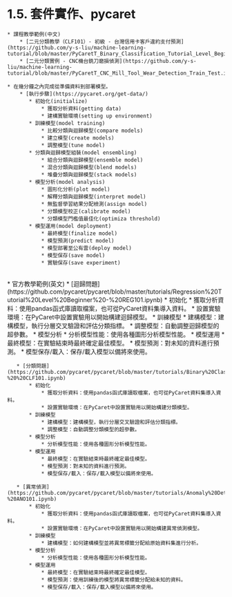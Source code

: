 # 1.5. 套件實作、pycaret

    * 課程教學範例(中文)
        * [二元分類教學（CLF101）- 初級 - 台灣信用卡客戶違約支付預測](https://github.com/y-s-liu/machine-learning-tutorial/blob/master/PyCaretT_Binary_Classification_Tutorial_Level_Beginner_CLF101.ipynb)
        * [二元分類實例 - CNC機台銑刀磨損偵測](https://github.com/y-s-liu/machine-learning-tutorial/blob/master/PyCaretT_CNC_Mill_Tool_Wear_Detection_Train_Test.ipynb)

    * 在幾分鐘之內完成從準備資料到部署模型。
        * [執行步驟](https://pycaret.org/get-data/)
           * 初始化(initialize)
               * 獲取分析資料(getting data)
               * 建構實驗環境(setting up environment)
           * 訓練模型(model training)
               * 比較分類與迴歸模型(compare models)
               * 建立模型(create models)
               * 調整模型(tune model)
           * 分類與迴歸模型組裝(model ensembling)
               * 組合分類與迴歸模型(ensemble model)
               * 混合分類與迴歸模型(blend models)
               * 堆疊分類與迴歸模型(stack models)
           * 模型分析(model analysis)
               * 圖形化分析(plot model)
               * 解釋分類與迴歸模型(interpret model)
               * 無監督學習結果分配檢測(assign model)
               * 分類模型校正(calibrate model)
               * 分類模型門檻值最佳化(optimiza threshold)
           * 模型運用(model deployment)
               * 最終模型(finalize model)
               * 模型預測(predict model)
               * 模型部署至公有雲(deploy model)
               * 模型保存(save model)
               * 實驗保存(save experiment)
<br>
    * 官方教學範例(英文)
       * [迴歸問題](https://github.com/pycaret/pycaret/blob/master/tutorials/Regression%20Tutorial%20Level%20Beginner%20-%20REG101.ipynb)
           * 初始化
               * 獲取分析資料：使用pandas函式庫讀取檔案，也可從PyCaret資料集導入資料。
               * 設置實驗環境：在PyCaret中設置實驗用以開始構建迴歸模型。
           * 訓練模型
               * 建構模型：建構模型，執行分層交叉驗證和評估分類指標。
               * 調整模型：自動調整迴歸模型的超參數。
           * 模型分析
               * 分析模型性能：使用各種圖形分析模型性能。
           * 模型運用
               * 最終模型：在實驗結束時最終確定最佳模型。
               * 模型預測：對未知的資料進行預測。
               * 模型保存/載入：保存/載入模型以備將來使用。

       * [分類問題](https://github.com/pycaret/pycaret/blob/master/tutorials/Binary%20Classification%20Tutorial%20Level%20Beginner%20-%20%20CLF101.ipynb)
           * 初始化
               * 獲取分析資料：使用pandas函式庫讀取檔案，也可從PyCaret資料集導入資料。
               * 設置實驗環境：在PyCaret中設置實驗用以開始構建分類模型。
           * 訓練模型
               * 建構模型：建構模型，執行分層交叉驗證和評估分類指標。
               * 調整模型：自動調整分類模型的超參數。
           * 模型分析
               * 分析模型性能：使用各種圖形分析模型性能。
           * 模型運用
               * 最終模型：在實驗結束時最終確定最佳模型。
               * 模型預測：對未知的資料進行預測。
               * 模型保存/載入：保存/載入模型以備將來使用。

       * [異常偵測](https://github.com/pycaret/pycaret/blob/master/tutorials/Anomaly%20Detection%20Tutorial%20Level%20Beginner%20-%20ANO101.ipynb)
           * 初始化
               * 獲取分析資料：使用pandas函式庫讀取檔案，也可從PyCaret資料集導入資料。
               * 設置實驗環境：在PyCaret中設置實驗用以開始構建異常偵測模型。
           * 訓練模型
               * 建構模型：如何建構模型並將異常標籤分配給原始資料集進行分析。
           * 模型分析
               * 分析模型性能：使用各種圖形分析模型性能。
           * 模型運用
               * 最終模型：在實驗結束時最終確定最佳模型。
               * 模型預測：使用訓練後的模型將異常標籤分配給未知的資料。
               * 模型保存/載入：保存/載入模型以備將來使用。
